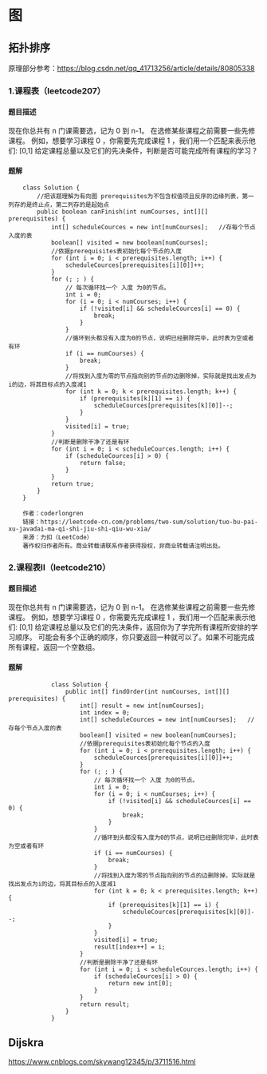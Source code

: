 # 图

## 拓扑排序
原理部分参考：https://blog.csdn.net/qq_41713256/article/details/80805338  

### 1.课程表（leetcode207）

#### 题目描述
现在你总共有 n 门课需要选，记为 0 到 n-1。
在选修某些课程之前需要一些先修课程。 例如，想要学习课程 0 ，你需要先完成课程 1 ，我们用一个匹配来表示他们: [0,1]
给定课程总量以及它们的先决条件，判断是否可能完成所有课程的学习？

#### 题解
        class Solution {
            //把该题理解为有向图 prerequisites为不包含权值项且反序的边缘列表，第一列存的是终止点，第二列存的是起始点
            public boolean canFinish(int numCourses, int[][] prerequisites) {
                int[] scheduleCources = new int[numCourses];   //存每个节点入度的表
                boolean[] visited = new boolean[numCourses];
                //依据prerequisites表初始化每个节点的入度
                for (int i = 0; i < prerequisites.length; i++) {
                    scheduleCources[prerequisites[i][0]]++;
                }
                for (; ; ) {
                    // 每次循环找一个 入度 为0的节点。
                    int i = 0;
                    for (i = 0; i < numCourses; i++) {
                        if (!visited[i] && scheduleCources[i] == 0) {
                            break;
                        }
                    }
                    //循环到头都没有入度为0的节点，说明已经删除完毕，此时表为空或者有环
                    if (i == numCourses) {
                        break;
                    }
                    //将找到入度为零的节点指向别的节点的边删除掉，实际就是找出发点为i的边，将其目标点的入度减1
                    for (int k = 0; k < prerequisites.length; k++) {
                        if (prerequisites[k][1] == i) {
                            scheduleCources[prerequisites[k][0]]--;
                        }
                    }
                    visited[i] = true;
                }
                //判断是删除干净了还是有环
                for (int i = 0; i < scheduleCources.length; i++) {
                    if (scheduleCources[i] > 0) {
                        return false;
                    }
                }
                return true;
            }
        }

        作者：coderlongren
        链接：https://leetcode-cn.com/problems/two-sum/solution/tuo-bu-pai-xu-javadai-ma-qi-shi-jiu-shi-qiu-wu-xia/
        来源：力扣（LeetCode）
        著作权归作者所有。商业转载请联系作者获得授权，非商业转载请注明出处。

### 2.课程表II（leetcode210）

#### 题目描述
现在你总共有 n 门课需要选，记为 0 到 n-1。
在选修某些课程之前需要一些先修课程。 例如，想要学习课程 0 ，你需要先完成课程 1 ，我们用一个匹配来表示他们: [0,1]
给定课程总量以及它们的先决条件，返回你为了学完所有课程所安排的学习顺序。
可能会有多个正确的顺序，你只要返回一种就可以了。如果不可能完成所有课程，返回一个空数组。

#### 题解
                class Solution {
                    public int[] findOrder(int numCourses, int[][] prerequisites) {
                        int[] result = new int[numCourses];
                        int index = 0;
                        int[] scheduleCources = new int[numCourses];   //存每个节点入度的表
                        boolean[] visited = new boolean[numCourses];
                        //依据prerequisites表初始化每个节点的入度
                        for (int i = 0; i < prerequisites.length; i++) {
                            scheduleCources[prerequisites[i][0]]++;
                        }
                        for (; ; ) {
                            // 每次循环找一个 入度 为0的节点。
                            int i = 0;
                            for (i = 0; i < numCourses; i++) {
                                if (!visited[i] && scheduleCources[i] == 0) {
                                    break;
                                }
                            }
                            //循环到头都没有入度为0的节点，说明已经删除完毕，此时表为空或者有环
                            if (i == numCourses) {
                                break;
                            }
                            //将找到入度为零的节点指向别的节点的边删除掉，实际就是找出发点为i的边，将其目标点的入度减1
                            for (int k = 0; k < prerequisites.length; k++) {
                                if (prerequisites[k][1] == i) {
                                    scheduleCources[prerequisites[k][0]]--;
                                }
                            }
                            visited[i] = true;
                            result[index++] = i;
                        }
                        //判断是删除干净了还是有环
                        for (int i = 0; i < scheduleCources.length; i++) {
                            if (scheduleCources[i] > 0) {
                                return new int[0];
                            }
                        }
                        return result;
                    }
                }

## Dijskra
https://www.cnblogs.com/skywang12345/p/3711516.html

##
